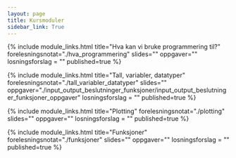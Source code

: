 ```yaml
---
layout: page
title: Kursmoduler
sidebar_link: True
---
```




{% include module_links.html 
title="Hva kan vi bruke programmering til?" 
forelesningsnotat="./hva_programmering" 
slides="" 
oppgaver=""
losningsforslag = ""
published=true
%}


{% include module_links.html 
title="Tall, variabler, datatyper" 
forelesningsnotat="./tall_variabler_datatyper" 
slides="" 
oppgaver="./input_output_beslutninger_funksjoner/input_output_beslutninger_funksjoner_oppgaver"
losningsforslag = ""
published=true
%}


{% include module_links.html 
title="Plotting" 
forelesningsnotat="./plotting" 
slides="" 
oppgaver=""
losningsforslag = ""
published=true
%}


{% include module_links.html 
title="Funksjoner" 
forelesningsnotat="./funksjoner" 
slides="" 
oppgaver=""
losningsforslag = ""
published=true
%}